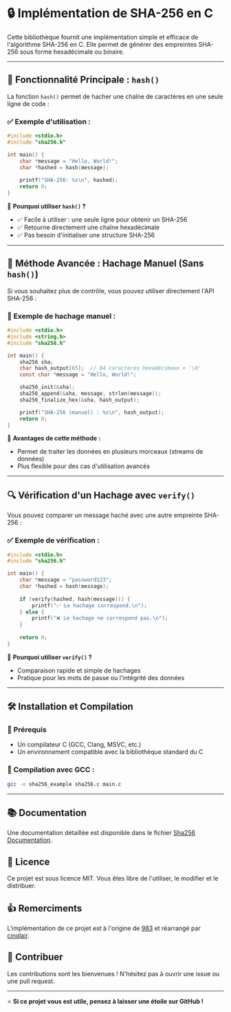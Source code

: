 # 🔒 Implémentation de SHA-256 en C

Cette bibliothèque fournit une implémentation simple et efficace de l'algorithme SHA-256 en C. Elle permet de générer des empreintes SHA-256 sous forme hexadécimale ou binaire.

---

## 🚀 Fonctionnalité Principale : `hash()`
La fonction `hash()` permet de hacher une chaîne de caractères en une seule ligne de code :

### ✅ Exemple d'utilisation :
```c
#include <stdio.h>
#include "sha256.h"

int main() {
    char *message = "Hello, World!";
    char *hashed = hash(message);
    
    printf("SHA-256: %s\n", hashed);
    return 0;
}
```

🎯 **Pourquoi utiliser `hash()` ?**
- ✅ Facile à utiliser : une seule ligne pour obtenir un SHA-256
- ✅ Retourne directement une chaîne hexadécimale
- ✅ Pas besoin d'initialiser une structure SHA-256

---

## 🔧 Méthode Avancée : Hachage Manuel (Sans `hash()`)
Si vous souhaitez plus de contrôle, vous pouvez utiliser directement l'API SHA-256 :

### 📌 Exemple de hachage manuel :
```c
#include <stdio.h>
#include <string.h>
#include "sha256.h"

int main() {
    sha256 sha;
    char hash_output[65];  // 64 caractères hexadécimaux + '\0'
    const char *message = "Hello, World!";

    sha256_init(&sha);
    sha256_append(&sha, message, strlen(message));
    sha256_finalize_hex(&sha, hash_output);

    printf("SHA-256 (manuel) : %s\n", hash_output);
    return 0;
}
```
🔹 **Avantages de cette méthode :**  
- Permet de traiter les données en plusieurs morceaux (streams de données)  
- Plus flexible pour des cas d'utilisation avancés  

---

## 🔍 Vérification d'un Hachage avec `verify()`
Vous pouvez comparer un message haché avec une autre empreinte SHA-256 :

### ✅ Exemple de vérification :
```c
#include <stdio.h>
#include "sha256.h"

int main() {
    char *message = "password123";
    char *hashed = hash(message);
    
    if (verify(hashed, hash(message))) {
        printf("✅ Le hachage correspond.\n");
    } else {
        printf("❌ Le hachage ne correspond pas.\n");
    }
    
    return 0;
}
```

🎯 **Pourquoi utiliser `verify()` ?**
- Comparaison rapide et simple de hachages
- Pratique pour les mots de passe ou l'intégrité des données

---

## 🛠️ Installation et Compilation

### 🔹 Prérequis
- Un compilateur C (GCC, Clang, MSVC, etc.)
- Un environnement compatible avec la bibliothèque standard du C

### 🔹 Compilation avec GCC :
```sh
gcc -o sha256_example sha256.c main.c
```

---

## 📚 Documentation
Une documentation détaillée est disponible dans le fichier [Sha256 Documentation](https://github.com/mateis-rgb/sha256/blob/main/docs.md).


## 📜 Licence
Ce projet est sous licence MIT. Vous êtes libre de l'utiliser, le modifier et le distribuer.

## 👍 Remerciments
L'implémentation de ce projet est à l'origine de [983](https://github.com/983/SHA-256) et réarrangé par [cinqlair](https://github.com/cinqlair).

## 🤝 Contribuer
Les contributions sont les bienvenues ! N'hésitez pas à ouvrir une issue ou une pull request.

---

⭐ **Si ce projet vous est utile, pensez à laisser une étoile sur GitHub !**
